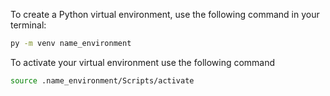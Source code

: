 To create a Python virtual environment, use the following command in your terminal:

```bash
py -m venv name_environment
```

To activate your virtual environment use the following command

```bash
source .name_environment/Scripts/activate
```
